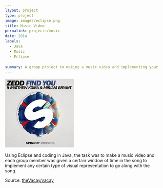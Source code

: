 ```yaml
---
layout: project
type: project
image: images/eclipse.png
title: Music Video 
permalink: projects/music
date: 2014
labels:
  - Java
  - Music
  - Eclipse

summary: A group project to making a music video and implementing your own part through timing of part a song using Eclipse.
---
```


<img class="ui medium top floated rounded image" src="../images/zedd.jpg">

Using Eclipse and coding in Java, the task was to make a music video and each group member was given a certain window of time in the song to implement any certain type of visual representation to go along with the song.

 
Source: <a href="https://github.com/theVacay/vacay"><i class="large github icon"></i>theVacay/vacay</a>
